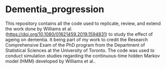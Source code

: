 # Dementia_progression

This repository contains all the code used to replicate, review, and extend the work done by Williams et al. (https://doi.org/10.1080/01621459.2019.1594831) to study the effect of ageing on dementia. It being part of my work to credit the Research Comprehensive Exam of the PhD program from the Department of Statistical Sciences at the University of Toronto.
The code was used to conduct simulation studies regarding the continuous-time hidden Markov model (HMM) developed by Williams et al..
